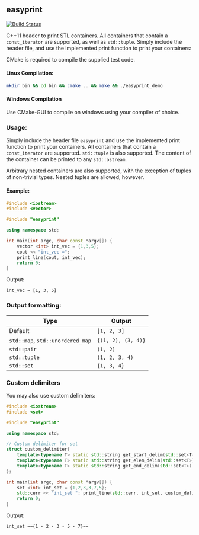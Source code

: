## easyprint
[![Build Status](https://travis-ci.org/hebaishi/easy-cpp-print.svg?branch=master)](https://travis-ci.org/hebaishi/easy-cpp-print)

C++11 header to print STL containers. All containers that contain a ```const_iterator``` are supported, as well as ```std::tuple```. Simply include the header file, and use the implemented print function to print your containers:

CMake is required to compile the supplied test code.

#### Linux Compilation:
```bash
mkdir bin && cd bin && cmake .. && make && ./easyprint_demo
```

#### Windows Compilation
Use CMake-GUI to compile on windows using your compiler of choice.

### Usage:

Simply include the header file ```easyprint``` and use the implemented print function to print your containers. All containers that contain a ```const_iterator``` are supported. ```std::tuple``` is also supported. The content of the container can be printed to any ```std::ostream```.

Arbitrary nested containers are also supported, with the exception of tuples of non-trivial types. Nested tuples are allowed, however.

#### Example:

```C++
#include <iostream>
#include <vector>

#include "easyprint"

using namespace std;

int main(int argc, char const *argv[]) {
    vector <int> int_vec = {1,3,5};
    cout << "int_vec =";
    print_line(cout, int_vec);
    return 0;
}
```

Output:

```
int_vec = [1, 3, 5]
```

### Output formatting:

|Type   | Output|
|--------|-----------|
| Default | ```[1, 2, 3]```|
|```std::map```, ```std::unordered_map```| ```{(1, 2), (3, 4)}``` |
|```std::pair``` | ```(1, 2)```|
|```std::tuple```| ```(1, 2, 3, 4)```|
|```std::set```| ```{1, 3, 4}```|

### Custom delimiters

You may also use custom delimiters:

```C++
#include <iostream>
#include <set>

#include "easyprint"

using namespace std;

// Custom delimiter for set
struct custom_delimiter{
    template<typename T> static std::string get_start_delim(std::set<T>) { return std::string("=={"); };
    template<typename T> static std::string get_elem_delim(std::set<T>) { return std::string(" - "); };
    template<typename T> static std::string get_end_delim(std::set<T>) { return std::string("}=="); };
};

int main(int argc, char const *argv[]) {
    set <int> int_set = {1,2,3,3,7,5};
    std::cerr << "int_set "; print_line(std::cerr, int_set, custom_delimiter());
    return 0;
}
```

Output:
```
int_set =={1 - 2 - 3 - 5 - 7}==
```
